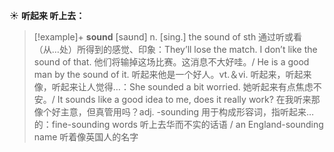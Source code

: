 ☀ <span class="category">**听起来 听上去：**</span>
>[!example]+ <span class="vocabulary">**sound**</span> [saʊnd] 
> <span class="definition">n. [sing.] the sound of sth 通过听或看（从…处）所得到的感觉、印象：</span>They’ll lose the match. I don’t like the sound of that. 他们将输掉这场比赛。这消息不大好哇。/ He is a good man by the sound of it. 听起来他是一个好人。<span class="definition">vt.＆vi. 听起来，听起来像，听起来让人觉得…：</span>She sounded a bit worried. 她听起来有点焦虑不安。/ It sounds like a good idea to me, does it really work? 在我听来那像个好主意，但真管用吗？<span class="definition">adj. -sounding 用于构成形容词，指听起来…的：</span>fine-sounding words 听上去华而不实的话语 / an England-sounding name 听着像英国人的名字
